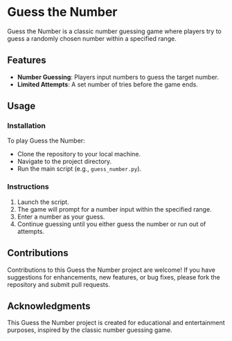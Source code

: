 # Guess the Number

Guess the Number is a classic number guessing game where players try to guess a randomly chosen number within a specified range.

## Features

- **Number Guessing**: Players input numbers to guess the target number.
- **Limited Attempts**: A set number of tries before the game ends.

## Usage

### Installation

To play Guess the Number:

- Clone the repository to your local machine.
- Navigate to the project directory.
- Run the main script (e.g., `guess_number.py`).

### Instructions

1. Launch the script.
2. The game will prompt for a number input within the specified range.
3. Enter a number as your guess.
4. Continue guessing until you either guess the number or run out of attempts.

## Contributions

Contributions to this Guess the Number project are welcome! If you have suggestions for enhancements, new features, or bug fixes, please fork the repository and submit pull requests.

## Acknowledgments

This Guess the Number project is created for educational and entertainment purposes, inspired by the classic number guessing game.
